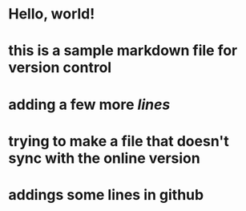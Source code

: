# Hello, world!
# this is a sample markdown file for version control

# adding a few more *lines*
# trying to make a file that doesn't sync with the online version

# addings some lines in **github**
